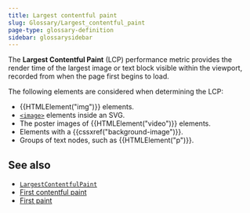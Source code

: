 ```yaml
---
title: Largest contentful paint
slug: Glossary/Largest_contentful_paint
page-type: glossary-definition
sidebar: glossarysidebar
---
```



The **Largest Contentful Paint** (LCP) performance metric provides the render time of the largest image or text block visible within the viewport, recorded from when the page first begins to load.

The following elements are considered when determining the LCP:

- {{HTMLElement("img")}} elements.
- [`<image>`](/en-US/docs/Web/SVG/Element/image) elements inside an SVG.
- The poster images of {{HTMLElement("video")}} elements.
- Elements with a {{cssxref("background-image")}}.
- Groups of text nodes, such as {{HTMLElement("p")}}.

## See also

- [`LargestContentfulPaint`](/en-US/docs/Web/API/LargestContentfulPaint)
- [First contentful paint](/en-US/docs/Glossary/First_contentful_paint)
- [First paint](/en-US/docs/Glossary/First_paint)
